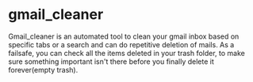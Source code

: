 # gmail_cleaner
Gmail_cleaner is an automated tool to clean your gmail inbox based on specific tabs or a search and can do repetitive deletion of mails. As a failsafe, you can check all the items deleted in your trash folder, to make sure something important isn't there before you finally delete it forever(empty trash).
